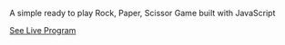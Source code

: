 A simple ready to play Rock, Paper, Scissor Game built with JavaScript

<a href="https://yash-s0.github.io/rps_web/">See Live Program</a>

